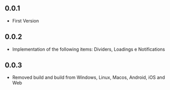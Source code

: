 ## 0.0.1

* First Version

## 0.0.2

* Implementation of the following items: Dividers, Loadings e Notifications

## 0.0.3

* Removed build and build from Windows, Linux, Macos, Android, iOS and Web